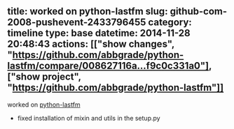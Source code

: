 title: worked on python-lastfm
slug: github-com-2008-pushevent-2433796455
category: timeline
type: base
datetime: 2014-11-28 20:48:43
actions: [["show changes", "https://github.com/abbgrade/python-lastfm/compare/008627116a...f9c0c331a0"], ["show project", "https://github.com/abbgrade/python-lastfm"]]
---
worked on [python-lastfm](https://github.com/abbgrade/python-lastfm)

 - fixed installation of mixin and utils in the setup.py
